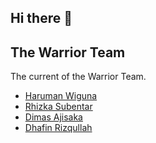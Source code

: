 ## Hi there 👋


## The Warrior Team
The current of the Warrior Team.
- [Haruman Wiguna](https://github.com/haruman1/)
- [Rhizka Subentar](https://github.com/VolaTile324)
- [Dimas Ajisaka](https://github.com/DimasAjisaka)
- [Dhafin Rizqullah](https://github.com/dhafinrh)




<!--

**Here are some ideas to get you started:**

🙋‍♀️ A short introduction - what is your organization all about?
🌈 Contribution guidelines - how can the community get involved?
👩‍💻 Useful resources - where can the community find your docs? Is there anything else the community should know?
🍿 Fun facts - what does your team eat for breakfast?
🧙 Remember, you can do mighty things with the power of [Markdown](https://docs.github.com/github/writing-on-github/getting-started-with-writing-and-formatting-on-github/basic-writing-and-formatting-syntax)
-->

